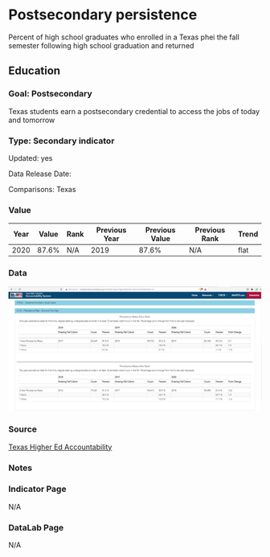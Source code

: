 # ​​Postsecondary persistence

Percent of high school graduates who enrolled in a Texas phei the fall semester following high school graduation and returned

## Education

### Goal: Postsecondary

Texas students earn a postsecondary credential to access the jobs of today and tomorrow

### Type: Secondary indicator

Updated: yes

Data Release Date: 

Comparisons: Texas

### Value

| Year |  Value      | Rank     | Previous Year   | Previous Value | Previous Rank | Trend | 
| ----------- | ----------- | ----------- | ----------- | ----------- | ----------- | -----------|
|    2020     | 87.6%      |    N/A  |    2019     |    87.6%  | N/A         | flat       | 

### Data
![Texas Higher Ed Accountability](./retention.PNG)


### Source
[Texas Higher Ed Accountability](http://www.txhigheredaccountability.org/AcctPublic/Measures/ManageMeasures?instTypeID=1)


### Notes

### Indicator Page

N/A

### DataLab Page

N/A
